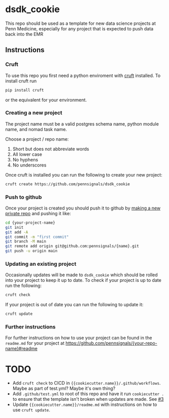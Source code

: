 # dsdk_cookie

This repo should be used as a template for new data science projects at Penn Medicine, especially for any project that is expected to push data back into the EMR

## Instructions

### Cruft

To use this repo you first need a python enviroment with [cruft](https://github.com/cruft/cruft#readme) installed. To install cruft run

```sh
pip install cruft
```

or the equivalent for your environment.

### Creating a new project

The project name must be a valid postgres schema name, python module name, and nomad task name.

Choose a project / repo name:

1. Short but does not abbreviate words
2. All lower case
3. No hyphens
4. No underscores

Once cruft is installed you can run the following to create your new project:

```sh
cruft create https://github.com/pennsignals/dsdk_cookie
```

### Push to github

Once your project is created you should push it to github by [making a new private repo](https://github.com/organizations/pennsignals/repositories/new) and pushing it like:

```sh
cd {your-project-name}
git init
git add -A
git commit -m "first commit"
git branch -M main
git remote add origin git@github.com:pennsignals/{name}.git
git push -u origin main
```

### Updating an existing project

Occasionally updates will be made to `dsdk_cookie` which should be rolled into your project to keep it up to date. To check if your project is up to date run the following:

```sh
cruft check
```

If your project is out of date you can run the following to update it:

```sh
cruft update
```

### Further instructions

For further instructions on how to use your project can be found in the `readme.md` for your project at https://github.com/pennsignals/{your-repo-name}#readme

# TODO

- Add `cruft check` to CICD in `{{cookiecutter.name}}/.github/workflows`. Maybe as part of test.yml? Maybe it's own thing?
- Add `.github/test.yml` to root of this repo and have it run `cookiecutter .` to ensure that the template isn't broken when updates are made. See [#3](https://github.com/pennsignals/dsdk_cookie/issues/3)
- Update `{{cookiecutter.name}}/readme.md` with instructions on how to use `cruft update`.
